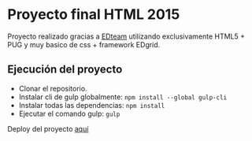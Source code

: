# Proyecto final HTML 2015

Proyecto realizado gracias a [EDteam](https://ed.team) utilizando exclusivamente HTML5 + PUG y muy basico de css + framework EDgrid.

## Ejecución del proyecto

- Clonar el repositorio.
- Instalar cli de gulp globalmente: `npm install --global gulp-cli`
- Instalar todas las dependencias: `npm install`
- Ejecutar el comando gulp: `gulp`

Deploy del proyecto [aquí](https://html5-proyecto-2015.vercel.app/)